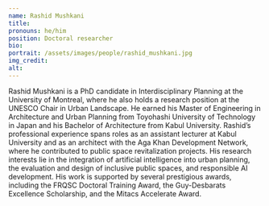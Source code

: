 ```yaml
---
name: Rashid Mushkani
title: 
pronouns: he/him
position: Doctoral researcher
bio:
portrait: /assets/images/people/rashid_mushkani.jpg
img_credit:
alt:
---
```

Rashid Mushkani is a PhD candidate in Interdisciplinary Planning at the University of Montreal, where he also holds a research position at the UNESCO Chair in Urban Landscape. He earned his Master of Engineering in Architecture and Urban Planning from Toyohashi University of Technology in Japan and his Bachelor of Architecture from Kabul University. Rashid’s professional experience spans roles as an assistant lecturer at Kabul University and as an architect with the Aga Khan Development Network, where he contributed to public space revitalization projects. His research interests lie in the integration of artificial intelligence into urban planning, the evaluation and design of inclusive public spaces, and responsible AI development. His work is supported by several prestigious awards, including the FRQSC Doctoral Training Award, the Guy-Desbarats Excellence Scholarship, and the Mitacs Accelerate Award. 
